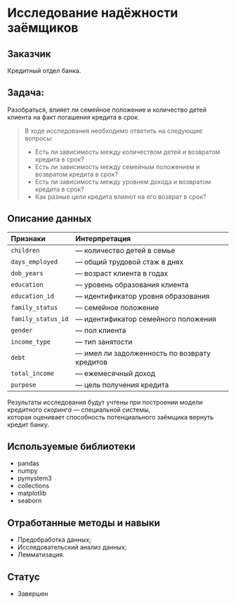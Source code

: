# Исследование надёжности заёмщиков
## Заказчик
Кредитный отдел банка.
## Задача:
Разобраться, влияет ли семейное положение и количество детей клиента на факт погашения кредита в срок.
>В ходе исследования необходимо ответить на следующие вопросы:
>- Есть ли зависимость между количеством детей и возвратом кредита в срок?
>- Есть ли зависимость между семейным положением и возвратом кредита в срок?
>- Есть ли зависимость между уровнем дохода и возвратом кредита в срок?
>- Как разные цели кредита влияют на его возврат в срок?

## Описание данных

|Признаки|Интерпретация|
|:--- |:----------- |
|`children`| — количество детей в семье|
|`days_employed`| — общий трудовой стаж в днях|
|`dob_years`| — возраст клиента в годах|
|`education`| — уровень образования клиента|
|`education_id`| — идентификатор уровня образования|
|`family_status`| — семейное положение|
|`family_status_id`| — идентификатор семейного положения|
|`gender`| — пол клиента|
|`income_type`| — тип занятости|
|`debt`| — имел ли задолженность по возврату кредитов|
|`total_income`| — ежемесячный доход|
|`purpose`| — цель получения кредита|

Результаты исследования будут учтены при построении модели кредитного *скоринга* — специальной системы,\
которая оценивает способность потенциального заёмщика вернуть кредит банку.
## Используемые библиотеки
* pandas
* numpy
* pymystem3
* collections
* matplotlib
* seaborn
## Отработанные методы и навыки
* Предобработка данных;
* Исследовательский анализ данных;
* Лемматизация.
## Статус
* Завершен
